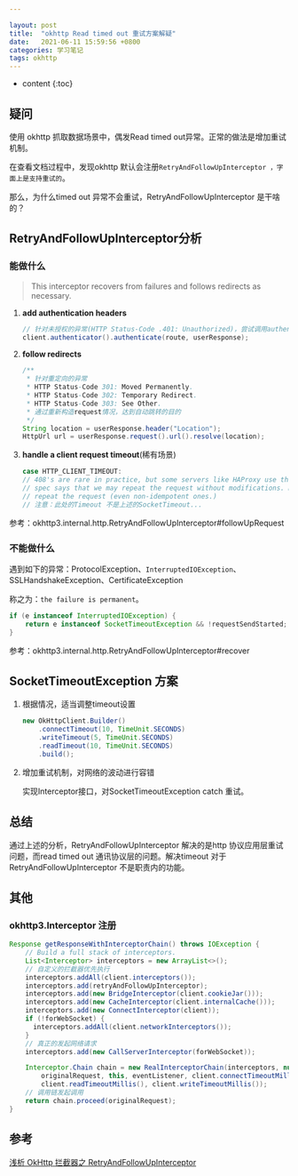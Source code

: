 ```yaml
---

layout: post
title:  "okhttp Read timed out 重试方案解疑"
date:   2021-06-11 15:59:56 +0800
categories: 学习笔记
tags: okhttp
---
```

* content
{:toc}


## 疑问

使用 okhttp 抓取数据场景中，偶发Read timed out异常。正常的做法是增加重试机制。

在查看文档过程中，发现okhttp 默认会注册`RetryAndFollowUpInterceptor ，字面上是支持重试的`。

那么，为什么timed out 异常不会重试，RetryAndFollowUpInterceptor  是干啥的？

## RetryAndFollowUpInterceptor分析

### 能做什么

> This interceptor recovers from failures and follows redirects as necessary.

1. **add authentication headers**
   
   ```java
   // 针对未授权的异常(HTTP Status-Code .401: Unauthorized)，尝试调用authenticate(), 继续请求操作
   client.authenticator().authenticate(route, userResponse);
   ```

2. **follow redirects**
   
   ```java
   /**
    * 针对重定向的异常
    * HTTP Status-Code 301: Moved Permanently.
    * HTTP Status-Code 302: Temporary Redirect.
    * HTTP Status-Code 303: See Other.
    * 通过重新构造request情况，达到自动跳转的目的
    */
   String location = userResponse.header("Location");
   HttpUrl url = userResponse.request().url().resolve(location);
   ```

3. **handle a client request timeout**(稀有场景)
   
   ```java
   case HTTP_CLIENT_TIMEOUT:
   // 408's are rare in practice, but some servers like HAProxy use this response code. The
   // spec says that we may repeat the request without modifications. Modern browsers also
   // repeat the request (even non-idempotent ones.)
   // 注意：此处的Timeout 不是上述的SocketTimeout...
   ```

参考：okhttp3.internal.http.RetryAndFollowUpInterceptor#followUpRequest

### 不能做什么

遇到如下的异常：ProtocolException、`InterruptedIOException`、SSLHandshakeException、CertificateException

称之为：`the failure is permanent`。

```java
if (e instanceof InterruptedIOException) {
    return e instanceof SocketTimeoutException && !requestSendStarted;
}
```

参考：okhttp3.internal.http.RetryAndFollowUpInterceptor#recover

## SocketTimeoutException 方案

1. 根据情况，适当调整timeout设置
   
   ```java
   new OkHttpClient.Builder()         
       .connectTimeout(10, TimeUnit.SECONDS)
       .writeTimeout(5, TimeUnit.SECONDS)
       .readTimeout(10, TimeUnit.SECONDS)
       .build();
   ```

2. 增加重试机制，对网络的波动进行容错
   
   实现Interceptor接口，对SocketTimeoutException catch 重试。

## 总结

通过上述的分析，RetryAndFollowUpInterceptor 解决的是http 协议应用层重试问题，而read timed out 通讯协议层的问题。解决timeout 对于RetryAndFollowUpInterceptor  不是职责内的功能。

## 其他

### okhttp3.Interceptor 注册

```java
Response getResponseWithInterceptorChain() throws IOException {
    // Build a full stack of interceptors.
    List<Interceptor> interceptors = new ArrayList<>();
    // 自定义的拦截器优先执行
    interceptors.addAll(client.interceptors());
    interceptors.add(retryAndFollowUpInterceptor);
    interceptors.add(new BridgeInterceptor(client.cookieJar()));
    interceptors.add(new CacheInterceptor(client.internalCache()));
    interceptors.add(new ConnectInterceptor(client));
    if (!forWebSocket) {
      interceptors.addAll(client.networkInterceptors());
    }
    // 真正的发起网络请求
    interceptors.add(new CallServerInterceptor(forWebSocket));

    Interceptor.Chain chain = new RealInterceptorChain(interceptors, null, null, null, 0,
        originalRequest, this, eventListener, client.connectTimeoutMillis(),
        client.readTimeoutMillis(), client.writeTimeoutMillis());
    // 调用链发起调用
    return chain.proceed(originalRequest);
}
```

## 参考

[浅析 OkHttp 拦截器之 RetryAndFollowUpInterceptor](https://blog.csdn.net/firefile/article/details/75346937)
